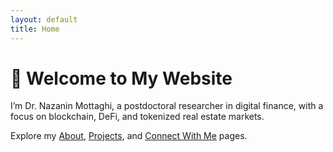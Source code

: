 ```yaml
---
layout: default
title: Home
---
```


# 👋 Welcome to My Website

I’m Dr. Nazanin Mottaghi, a postdoctoral researcher in digital finance, with a focus on blockchain, DeFi, and tokenized real estate markets.

Explore my [About](about.md), [Projects](projects.md), and [Connect With Me](contact.md) pages.
